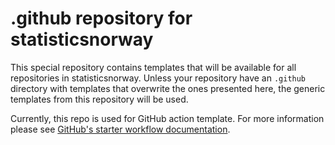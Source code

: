 # .github repository for statisticsnorway

This special repository contains templates that will be available for all repositories in statisticsnorway. Unless your repository have an `.github` directory with templates that overwrite the ones presented here, the generic templates from this repository will be used.

Currently, this repo is used for GitHub action template. For more information please see [GitHub's starter workflow documentation](https://docs.github.com/en/enterprise-cloud@latest/actions/using-workflows/creating-starter-workflows-for-your-organization).